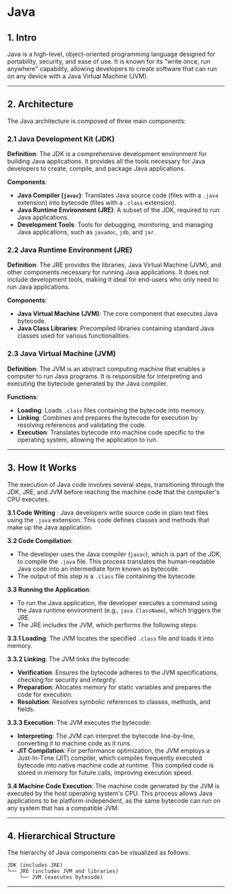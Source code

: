 # Java

## 1. Intro

Java is a high-level, object-oriented programming language designed for portability, security, and ease of use. It is known for its "write once, run anywhere" capability, allowing developers to create software that can run on any device with a Java Virtual Machine (JVM).

---

## 2. Architecture

The Java architecture is composed of three main components:

### 2.1 Java Development Kit (JDK)

**Definition**: The JDK is a comprehensive development environment for building Java applications. It provides all the tools necessary for Java developers to create, compile, and package Java applications.

**Components**:
- **Java Compiler (`javac`)**:  Translates Java source code (files with a `.java` extension) into bytecode (files with a `.class` extension).
- **Java Runtime Environment (JRE)**: A subset of the JDK, required to run Java applications.
- **Development Tools**: Tools for debugging, monitoring, and managing Java applications, such as `javadoc`, `jdb`, and `jar`.

### 2.2 Java Runtime Environment (JRE)

**Definition**: The JRE provides the libraries, Java Virtual Machine (JVM), and other components necessary for running Java applications. It does not include development tools, making it ideal for end-users who only need to run Java applications.

**Components**:
- **Java Virtual Machine (JVM)**: The core component that executes Java bytecode.
- **Java Class Libraries**: Precompiled libraries containing standard Java classes used for various functionalities.

### 2.3 Java Virtual Machine (JVM)

**Definition**: The JVM is an abstract computing machine that enables a computer to run Java programs. It is responsible for interpreting and executing the bytecode generated by the Java compiler.

**Functions**:
- **Loading**: Loads `.class` files containing the bytecode into memory.
- **Linking**: Combines and prepares the bytecode for execution by resolving references and validating the code.
- **Execution**: Translates bytecode into machine code specific to the operating system, allowing the application to run.

---

## 3. How It Works

The execution of Java code involves several steps, transitioning through the JDK, JRE, and JVM before reaching the machine code that the computer's CPU executes.

**3.1 Code Writing** : Java developers write source code in plain text files using the `.java` extension. This code defines classes and methods that make up the Java application.

**3.2 Code Compilation**:

- The developer uses the Java compiler (`javac`), which is part of the JDK, to compile the `.java` file. This process translates the human-readable Java code into an intermediate form known as bytecode.
- The output of this step is a `.class` file containing the bytecode.

**3.3 Running the Application**:

- To run the Java application, the developer executes a command using the Java runtime environment (e.g., `java ClassName`), which triggers the JRE.
- The JRE includes the JVM, which performs the following steps:

**3.3.1 Loading**: The JVM locates the specified `.class` file and loads it into memory.

**3.3.2 Linking**: The JVM links the bytecode:
  - **Verification**: Ensures the bytecode adheres to the JVM specifications, checking for security and integrity.
  - **Preparation**: Allocates memory for static variables and prepares the code for execution.
  - **Resolution**: Resolves symbolic references to classes, methods, and fields.

**3.3.3 Execution**: The JVM executes the bytecode:
  - **Interpreting**: The JVM can interpret the bytecode line-by-line, converting it to machine code as it runs.
  - **JIT Compilation**: For performance optimization, the JVM employs a Just-In-Time (JIT) compiler, which compiles frequently executed bytecode into native machine code at runtime. This compiled code is stored in memory for future calls, improving execution speed.

**3.4 Machine Code Execution**: The machine code generated by the JVM is executed by the host operating system's CPU. This process allows Java applications to be platform-independent, as the same bytecode can run on any system that has a compatible JVM.

---

## 4. Hierarchical Structure

The hierarchy of Java components can be visualized as follows:

```
JDK (includes JRE)
└── JRE (includes JVM and libraries)
    └── JVM (executes bytecode)
```

---